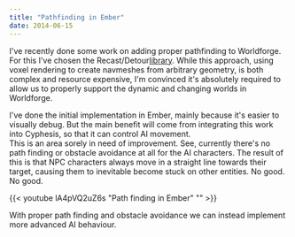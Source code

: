 ```yaml
---
title: "Pathfinding in Ember"
date: 2014-06-15
---
```

I've recently done some work on adding proper pathfinding to Worldforge. For this I've chosen the
Recast/Detour[library](https://github.com/memononen/recastnavigation). While this approach, using voxel rendering to
create navmeshes from arbitrary geometry, is both complex and resource expensive, I'm convinced it's absolutely required
to allow us to properly support the dynamic and changing worlds in Worldforge.

I've done the initial implementation in Ember, mainly because it's easier to visually debug. But the main benefit will
come from integrating this work into Cyphesis, so that it can control AI movement.  
This is an area sorely in need of improvement. See, currently there's no path finding or obstacle avoidance at all for
the AI characters. The result of this is that NPC characters always move in a straight line towards their target,
causing them to inevitable become stuck on other entities. No good. No good.

{{< youtube lA4pVQ2uZ6s "Path finding in Ember" "" >}}

With proper path finding and obstacle avoidance we can instead implement more advanced AI behaviour.